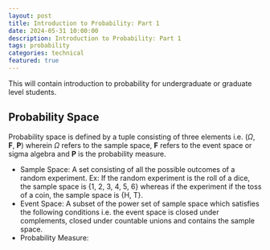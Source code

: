 ```yaml
---
layout: post
title: Introduction to Probability: Part 1
date: 2024-05-31 10:00:00
description: Introduction to Probability: Part 1
tags: probability
categories: technical
featured: true
---
```


This will contain introduction to probability for undergraduate or graduate level students.
## Probability Space
Probability space is defined by a tuple consisting of three elements i.e. ($\Omega$, $\mathbf{F}$, $\mathbf{P}$) wherein $\Omega$ refers to the sample space, $\mathbf{F}$ refers to the event space or sigma algebra and $\mathbf{P}$ is the probability measure.
- Sample Space: A set consisting of all the possible outcomes of a random experiment. Ex: If the random experiment is the roll of a dice, the sample space is {1, 2, 3, 4, 5, 6} whereas if the experiment if the toss of a coin, the sample space is {H, T}.
- Event Space: A subset of the power set of sample space which satisfies the following conditions i.e. the event space is closed under complements, closed under countable unions and contains the sample space.
- Probability Measure:


 
